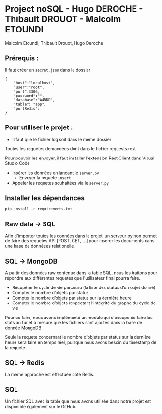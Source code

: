 # Project noSQL - Hugo DEROCHE - Thibault DROUOT - Malcolm ETOUNDI

Malcolm Etoundi, Thibault Drouot, Hugo Deroche
## Prérequis :

Il faut créer un `secret.json` dans le dossier

```
{
    "host":"localhost",
    "user":"root",
    "port":3306,
    "password":"",
    "database":"A4BDD",
    "table": "app",
    "portRedis": 
}
```

## Pour utiliser le projet :

* Il faut que le fichier log soit dans le même dossier

Toutes les requetes demandées dont dans le fichier requests.rest

Pour pouvoir les envoyer, il faut installer l'extension Rest Client dans Visual Studio Code

* Insérer les données en lancant le `server.py`
    * Envoyer la requete `insert`
* Appeler les requetes souhaitées via le `server.py`

## Installer les dépendances

```
pip install -r requirements.txt
``` 

## Raw data -> SQL

Afin d'importer toutes les données dans 
le projet, un serveur python permet de faire des requetes API [POST, GET, ...] pour inserer les documents dans une base de donnéees relationelle.

## SQL -> MongoDB

A partir des données raw contenue dans la table SQL, nous les traitons pour répondre aux différentes requetes que l'utilisateur final pourra faire.

* Récupérer le cycle de vie parcouru (la liste des status d’un objet donné)
* Compter le nombre d’objets par status
* Compter le nombre d’objets par status sur la dernière heure
* Compter le nombre d’objets respectant l’intégrité du graphe du cycle de vie

Pour ce faire, nous avons implémenté un module qui s'occupe de faire les stats au fur et à mesure que les fichiers sont ajoutés dans la base de donnée MongoDB

Seule la requete concernant le nombre d'objets par status sur la dernière heure sera faire en temps réel, puisque nous avons besoin du timestamp de la requete.

## SQL -> Redis

La meme approche est effectuée côté Redis.

## SQL

Un fichier SQL avec la table que nous avons utilisée dans notre projet est disponible également sur le GitHub.
